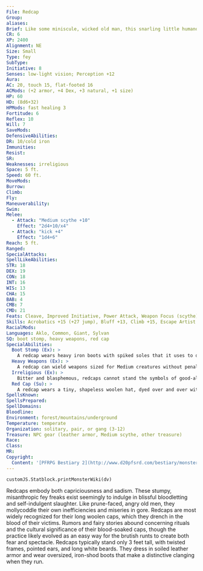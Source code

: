 ```yaml
---
File: Redcap
Group: 
aliases: 
Brief: Like some miniscule, wicked old man, this snarling little humanoid wears metal boots and a blood-red pointed cap.
CR: 6
XP: 2400
Alignment: NE
Size: Small
Type: fey
SubType: 
Initiative: 8
Senses: low-light vision; Perception +12
Aura: 
AC: 20, touch 15, flat-footed 16
ACMods: (+2 armor, +4 Dex, +3 natural, +1 size)
HP: 60
HD: (8d6+32)
HPMods: fast healing 3
Fortitude: 6
Reflex: 10
Will: 7
SaveMods: 
DefensiveAbilities: 
DR: 10/cold iron
Immunities: 
Resist: 
SR: 
Weaknesses: irreligious
Space: 5 ft.
Speed: 60 ft.
MoveMods: 
Burrow: 
Climb: 
Fly: 
Maneuverability: 
Swim: 
Melee: 
  - Attack: "Medium scythe +10"
    Effect: "2d4+10/x4"
  - Attack: "kick +4"
    Effect: "1d4+6"
Reach: 5 ft.
Ranged: 
SpecialAttacks: 
SpellLikeAbilities: 
STR: 18
DEX: 19
CON: 18
INT: 16
WIS: 13
CHA: 15
BAB: 4
CMB: 7
CMD: 21
Feats: Cleave, Improved Initiative, Power Attack, Weapon Focus (scythe)
Skills: Acrobatics +15 (+27 jump), Bluff +13, Climb +15, Escape Artist +15, Intimidate +10, Knowledge (nature) +14, Perception +12, Sense Motive +12, Stealth +19
RacialMods: 
Languages: Aklo, Common, Giant, Sylvan
SQ: boot stomp, heavy weapons, red cap
SpecialAbilities:
  Boot Stomp (Ex): >
    A redcap wears heavy iron boots with spiked soles that it uses to deadly effect in combat. These boots give the redcap a kick attack that it can make as a secondary attack, either as part of a full-attack action or as part of its movement just as if it had the Spring Attack feat.
  Heavy Weapons (Ex): >
    A redcap can wield weapons sized for Medium creatures without penalty.
  Irreligious (Ex): >
    Bitter and blasphemous, redcaps cannot stand the symbols of good-aligned religions. If a foe spends a standard action presenting such a holy symbol, any redcap that can see the creature must make a DC 15 Will save or become frightened for 1 minute and attempt to flee.  A redcap who successfully saves is shaken for 1 minute.
  Red Cap (Su): >
    A redcap wears a tiny, shapeless woolen hat, dyed over and over with the blood of its victims. While wearing this cap, a redcap gains a +4 bonus on damage rolls (included in the above totals) and fast healing 3. These benefits are lost if the cap is removed or destroyed. Caps are not transferable, even between redcaps. A redcap can create a new cap to replace a lost cap with 10 minutes of work, although until the redcap takes a standard action to dip the cap in the blood of a foe the redcap helped to kill, the cap does not grant its bonuses.
SpellsKnown: 
SpellsPrepared: 
SpellDomains: 
Bloodline: 
Environment: forest/mountains/underground
Temperature: temperate
Organization: solitary, pair, or gang (3-12)
Treasure: NPC gear (leather armor, Medium scythe, other treasure)
Race: 
Class: 
MR: 
Copyright:
  Content: '[PFRPG Bestiary 2](http://www.d20pfsrd.com/bestiary/monster-listings/fey/redcap)'
---
```

```dataviewjs
customJS.Statblock.printMonsterWiki(dv)
```
Redcaps embody both capriciousness and sadism. These stumpy, misanthropic fey freaks exist seemingly to indulge in blissful bloodletting and self-indulgent slaughter.  Like prune-faced, angry old men, they mollycoddle their own inefficiencies and miseries in gore. Redcaps are most widely recognized for their long woolen caps, which they drench in the blood of their victims. Rumors and fairy stories abound concerning rituals and the cultural significance of their blood-soaked caps, though the practice likely evolved as an easy way for the brutish runts to create both fear and spectacle. Redcaps typically stand only 3 feet tall, with twisted frames, pointed ears, and long white beards. They dress in soiled leather armor and wear oversized, iron-shod boots that make a distinctive clanging when they run.
